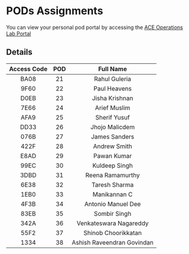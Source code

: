 # PODs Assignments

You can view your personal pod portal by accessing the
<a href="https://ops-portal.ace.aviatrixlab.com/" target="_blank">ACE Operations Lab Portal</a>

## Details

| **Access Code** | **POD** |        **Full Name**       |
|:---------------:|:-------:|:--------------------------:|
|       BA08      |    21   | Rahul Guleria              |
|       9F60      |    22   | Paul Heavens               |
|       D0EB      |    23   | Jisha Krishnan             |
|       7E66      |    24   | Arief Muslim               |
|       AFA9      |    25   | Sherif Yusuf               |
|       DD33      |    26   | Jhojo Malicdem             |
|       076B      |    27   | James Sanders              |
|       422F      |    28   | Andrew Smith               |
|       E8AD      |    29   | Pawan Kumar                |
|       99EC      |    30   | Kuldeep Singh              |
|       3DBD      |    31   | Reena Ramamurthy           |
|       6E38      |    32   | Taresh Sharma              |
|       1EB0      |    33   | Manikannan C               |
|       4F3B      |    34   | Antonio Manuel Dee         |
|       83EB      |    35   | Sombir Singh               |
|       342A      |    36   | Venkateswara Nagareddy     |
|       55F2      |    37   | Shinob Choorikkatan        |
|       1334      |    38   | Ashish Raveendran Govindan |